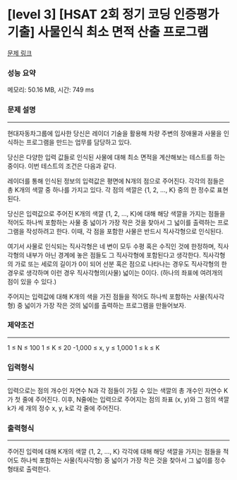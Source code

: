 # [level 3] [HSAT 2회 정기 코딩 인증평가 기출] 사물인식 최소 면적 산출 프로그램

[문제 링크](https://softeer.ai/practice/info.do?idx=1&eid=531&sw_prbl_sbms_sn=183646)

### 성능 요약
메모리: 50.16 MB, 시간: 749 ms

### 문제 설명

-----

현대자동차그룹에 입사한 당신은 레이더 기술을 활용해 차량 주변의 장애물과 사물을 인식하는 프로그램을 만드는 업무를 담당하고 있다.

당신은 다양한 입력 값들로 인식된 사물에 대해 최소 면적을 계산해보는 테스트를 하는 중이다. 이번 테스트의 조건은 다음과 같다.

레이더를 통해 인식된 정보의 입력값은 평면에 N개의 점으로 주어진다. 각각의 점들은 총 K개의 색깔 중 하나를 가지고 있다. 각 점의 색깔은 {1, 2, …, K} 중의 한 정수로 표현된다.

당신은 입력값으로 주어진 K개의 색깔 {1, 2, …, K}에 대해 해당 색깔을 가지는 점들을 적어도 하나씩 포함하는 사물 중 넓이가 가장 작은 것을 찾아서 그 넓이를 출력하는 프로그램을 작성하려고 한다. 이때, 각 점을 포함한 사물은 반드시 직사각형으로 인식된다.

여기서 사물로 인식되는 직사각형은 네 변이 모두 수평 혹은 수직인 것에 한정하며, 직사각형의 내부가 아닌 경계에 놓은 점들도 그 직사각형에 포함된다고 생각한다. 직사각형의 가로 또는 세로의 길이가 0이 되어 선분 혹은 점으로 나타나는 경우도 직사각형의 한 경우로 생각하며 이런 경우 직사각형의(사물) 넓이는 0이다. (하나의 좌표에 여려개의 점이 있을 수 있다.)

주어지는 입력값에 대해 K개의 색을 가진 점들을 적어도 하나씩 포함하는 사물(직사각형) 중 넓이가 가장 작은 것의 넓이를 출력하는 프로그램을 만들어보자.

### 제약조건

-----

1 ≤ N ≤ 100
1 ≤ K ≤ 20
-1,000 ≤ x, y ≤ 1,000
1 ≤ k ≤ K

### 입력형식
-----
입력으로는 점의 개수인 자연수 N과 각 점들이 가질 수 있는 색깔의 총 개수인 자연수 K가 첫 줄에 주어진다.
이후, N줄에는 입력으로 주어지는 점의 좌표 (x, y)와 그 점의 색깔 k가 세 개의 정수 x, y, k로 각 줄에 주어진다.

### 출력형식
-----
주어진 입력에 대해 K개의 색깔 {1, 2, …, K} 각각에 대해 해당 색깔을 가지는 점들을 적어도 하나씩 포함하는 사물(직사각형) 중 넓이가 가장 작은 것을 찾아서 그 넓이를 정수 형태로 출력한다.